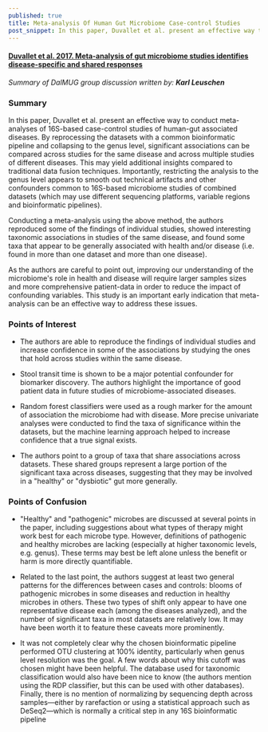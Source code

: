 ```yaml
---
published: true
title: Meta-analysis Of Human Gut Microbiome Case-control Studies
post_snippet: In this paper, Duvallet et al. present an effective way to conduct meta-analyses of 16S-based case-control studies of human-gut associated diseases. By reprocessing the datasets with a common bioinformatic pipeline and collapsing to the genus level, significant associations can be compared across studies for the same disease and across multiple studies of different diseases.
---
```


#### [Duvallet et al. 2017. Meta-analysis of gut microbiome studies identifies disease-specific and shared responses](https://www.nature.com/articles/s41467-017-01973-8?WT.mc_id=COM_NComms_1712_Alm)

_Summary of DalMUG group discussion written by:
**Karl Leuschen**_

### Summary

In this paper, Duvallet et al. present an effective way to conduct meta-analyses of 16S-based case-control studies of human-gut associated diseases. By reprocessing the datasets with a common bioinformatic pipeline and collapsing to the genus level, significant associations can be compared across studies for the same disease and across multiple studies of different diseases. This may yield additional insights compared to traditional data fusion techniques. Importantly, restricting the analysis to the genus level appears to smooth out technical artifacts and other confounders common to 16S-based microbiome studies of combined datasets (which may use different sequencing platforms, variable regions and bioinformatic pipelines).

Conducting a meta-analysis using the above method, the authors reproduced some of the findings of individual studies, showed interesting taxonomic associations in studies of the same disease, and found some taxa that appear to be generally associated with health and/or disease (i.e. found in more than one dataset and more than one disease).

As the authors are careful to point out, improving our understanding of the microbiome's role in health and disease will require larger samples sizes and more comprehensive patient-data in order to reduce the impact of confounding variables. This study is an important early indication that meta-analysis can be an effective way to address these issues.

### Points of Interest

- The authors are able to reproduce the findings of individual studies and increase confidence in some of the associations by studying the ones that hold across studies within the same disease.


- Stool transit time is shown to be a major potential confounder for biomarker discovery. The authors highlight the importance of good patient data in future studies of microbiome-associated diseases.


- Random forest classifiers were used as a rough marker for the amount of association the microbiome had with disease. More precise univariate analyses were conducted to find the taxa of significance within the datasets, but the machine learning approach helped to increase confidence that a true signal exists.


- The authors point to a group of taxa that share associations across datasets. These shared groups represent a large portion of the significant taxa across diseases, suggesting that they may be involved in a "healthy" or "dysbiotic" gut more generally.

### Points of Confusion

- "Healthy" and "pathogenic" microbes are discussed at several points in the paper, including suggestions about what types of therapy might work best for each microbe type. However, definitions of pathogenic and healthy microbes are lacking (especially at higher taxonomic levels, e.g. genus). These terms may best be left alone unless the benefit or harm is more directly quantifiable.


- Related to the last point, the authors suggest at least two general patterns for the differences between cases and controls: blooms of pathogenic microbes in some diseases and reduction in healthy microbes in others. These two types of shift only appear to have one representative disease each (among the diseases analyzed), and the number of significant taxa in most datasets are relatively low. It may have been worth it to feature these caveats more prominently.


- It was not completely clear why the chosen bioinformatic pipeline performed OTU clustering at 100% identity, particularly when genus level resolution was the goal. A few words about why this cutoff was chosen might have been helpful. The database used for taxonomic classification would also have been nice to know (the authors mention using the RDP classifier, but this can be used with other databases). Finally,  there is no mention of normalizing by sequencing depth across samples—either by rarefaction or using a statistical approach such as DeSeq2—which is normally a critical step in any 16S bioinformatic pipeline
